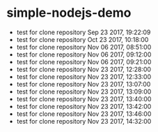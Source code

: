 # simple-nodejs-demo
* test for clone repository Sep 23 2017, 19:22:09
* test for clone repository Oct 23 2017, 10:18:00
* test for clone repository Nov 06 2017, 08:51:00
* test for clone repository Nov 06 2017, 09:12:00
* test for clone repository Nov 06 2017, 09:21:00
* test for clone repository Nov 23 2017, 12:28:00
* test for clone repository Nov 23 2017, 12:33:00
* test for clone repository Nov 23 2017, 13:07:00
* test for clone repository Nov 23 2017, 13:09:00
* test for clone repository Nov 23 2017, 13:40:00
* test for clone repository Nov 23 2017, 13:42:00
* test for clone repository Nov 23 2017, 13:46:00
* test for clone repository Nov 23 2017, 14:32:00